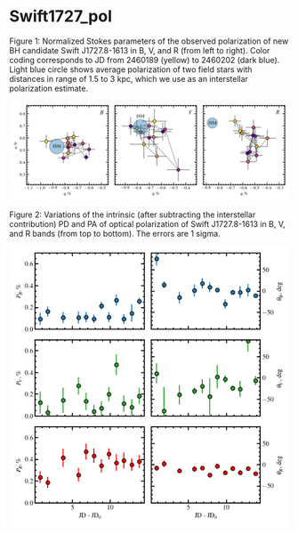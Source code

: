 # Swift1727_pol

Figure 1: Normalized Stokes parameters of the observed polarization of new BH candidate Swift J1727.8-1613 in B, V, and R (from left to right).
Color coding corresponds to JD from 2460189 (yellow) to 2460202 (dark blue). Light blue circle shows average polarization of two field stars with distances 
in range of 1.5 to 3 kpc, which we use as an interstellar polarization estimate. 

![alt text](https://github.com/vadim-kravtsov/Swift1727_pol/blob/main/Swift1727_quplane.png)

Figure 2: Variations of the intrinsic (after subtracting the interstellar contribution) PD and PA of optical polarization of Swift J1727.8-1613 in B, V, and R bands (from top to bottom). The errors are 1 sigma. 

![alt text](https://github.com/vadim-kravtsov/Swift1727_pol/blob/main/lightcurve.png)

